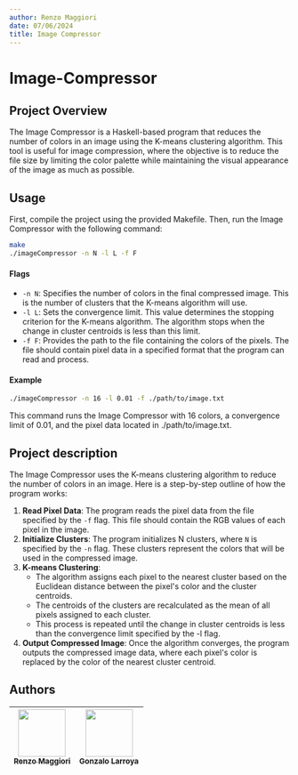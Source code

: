 ```yaml
---
author: Renzo Maggiori
date: 07/06/2024
title: Image Compressor
---
```

# Image-Compressor

## Project Overview

The Image Compressor is a Haskell-based program that reduces the number of colors in an image using the K-means clustering algorithm. This tool is useful for image compression, where the objective is to reduce the file size by limiting the color palette while maintaining the visual appearance of the image as much as possible.

## Usage

First, compile the project using the provided Makefile. Then, run the Image Compressor with the following command:

``` bash
make
./imageCompressor -n N -l L -f F
```

#### Flags
- `-n N`: Specifies the number of colors in the final compressed image. This is the number of clusters that the K-means algorithm will use.
- `-l L`: Sets the convergence limit. This value determines the stopping criterion for the K-means algorithm. The algorithm stops when the change in cluster centroids is less than this limit.
- `-f F`: Provides the path to the file containing the colors of the pixels. The file should contain pixel data in a specified format that the program can read and process.

#### Example

``` bash
./imageCompressor -n 16 -l 0.01 -f ./path/to/image.txt
```

This command runs the Image Compressor with 16 colors, a convergence limit of 0.01, and the pixel data located in ./path/to/image.txt.


## Project description

The Image Compressor uses the K-means clustering algorithm to reduce the number of colors in an image. Here is a step-by-step outline of how the program works:

1. **Read Pixel Data**: The program reads the pixel data from the file specified by the `-f` flag. This file should contain the RGB values of each pixel in the image.
2. **Initialize Clusters**: The program initializes N clusters, where `N` is specified by the `-n` flag. These clusters represent the colors that will be used in the compressed image.
3. **K-means Clustering**:
   - The algorithm assigns each pixel to the nearest cluster based on the Euclidean distance between the pixel's color and the cluster centroids.
   - The centroids of the clusters are recalculated as the mean of all pixels assigned to each cluster.
   - This process is repeated until the change in cluster centroids is less than the convergence limit specified by the -l flag.
4. **Output Compressed Image**: Once the algorithm converges, the program outputs the compressed image data, where each pixel's color is replaced by the color of the nearest cluster centroid.

## Authors

| [<img src="https://github.com/RenzoMaggiori.png?size=85" width=85><br><sub>Renzo Maggiori</sub>](https://github.com/RenzoMaggiori) | [<img src="https://github.com/G0nzal0zz.png?size=85" width=85><br><sub>Gonzalo Larroya</sub>](https://github.com/G0nzal0zz)
|:---:|:---:|